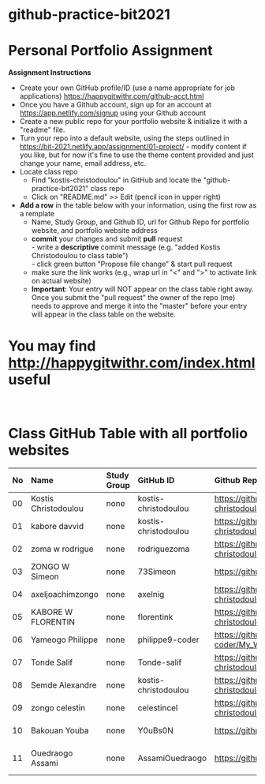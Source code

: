 # github-practice-bit2021
# Personal Portfolio Assignment

**Assignment Instructions**

- Create your own GitHub profile/ID (use a name appropriate for job applications) <https://happygitwithr.com/github-acct.html>
- Once you have a Github account, sign up for an account at <https://app.netlify.com/signup> using your Github account
- Create a new public repo for your portfolio website & initialize it with a "readme" file.
- Turn your repo into a default website, using the steps outlined in <https://bit-2021.netlify.app/assignment/01-project/>
       - modify content if you like, but for now it's fine to use the theme content provided and just change your name, email address, etc.
- Locate class repo
    - Find "kostis-christodoulou" in GitHub and locate the "github-practice-bit2021" class repo
    - Click on "README.md" >> Edit (pencil icon in upper right)
- **Add a row** in the table below with your information, using the first row as a remplate
    - Name, Study Group, and Github ID, url for Github Repo for portfolio website, and portfolio website address 
    - **commit** your changes and submit **pull** request   
            - write a **descriptive** commit message (e.g. "added Kostis Christodoulou to class table")  
            - click green button "Propose file change" & start pull request  
    - make sure the link works (e.g., wrap url in "<" and ">" to activate link on actual website)  
    - **Important**: Your entry will NOT appear on the class table right away.  Once you submit the "pull request" the owner of the repo (me) needs to approve and merge it into the "master" before your entry will appear in the class table on the website. 

# You may find <http://happygitwithr.com/index.html> useful

<br>

# Class GitHub Table with all portfolio websites 


|No | Name                  | Study Group   | GitHub ID            |Github Repo for portfolio website                      |Netlify website address              |Date Added     |  
|:---|:----------------------|:--------------|:---------------------|:------------------------------------------------------|:------------------------------------|:-----------------------| 
|00|Kostis Christodoulou   | none     | kostis-christodoulou |<https://github.com/kostis-christodoulou/my_website>   |<https://kostis-portfolio.netlify.app/>        |2020-08-25 
|01|kabore davvid   | none     | kostis-christodoulou |<https://github.com/kostis-christodoulou/my_website>   |<https://kostis-portfolio.netlify.app/>        |2020-08-25 
|02|zoma w rodrigue   | none     | rodriguezoma |<https://github.com/kostis-christodoulou/my_website>   |<https://kostis-portfolio.netlify.app/>        |2020-08-25 
|03|ZONGO W Simeon  | none     | 73Simeon |<https://github.com/73Simeon/personal_website>   |<https://simeonwebsite.netlify.app/>        |2021-03-14
|04|axeljoachimzongo   | none     | axelnig |<https://github.com/kostis-christodoulou/my_website>   |<https://kostis-portfolio.netlify.app/>        |2020-08-25 
|05|KABORE W FLORENTIN   | none     | florentink|<https://github.com/kostis-christodoulou/my_website>   |<https://kostis-portfolio.netlify.app/>        |2020-08-25 
|06|Yameogo Philippe   | none     | philippe9-coder |<https://github.com/Philippe9-coder/My_Website_99>   |<https://philippewebsite99.netlify.app/>        |2021-03-15 
|07|Tonde Salif   | none     | Tonde-salif |<https://github.com/kostis-christodoulou/my_website>   |<https://kostis-portfolio.netlify.app/>        |2020-08-25 
|08|Semde Alexandre  | none     | kostis-christodoulou |<https://github.com/kostis-christodoulou/my_website>   |<https://kostis-portfolio.netlify.app/>        |2020-08-25 
|09|zongo celestin  | none     | celestincel |<https://github.com/kostis-christodoulou/my_website>   |<https://kostis-portfolio.netlify.app/>        |2020-08-25 
|10|Bakouan Youba | none     | Y0uBs0N |<https://github.com/Y0uBs0N/Youbsonwebsite>   |<https://nwebsite.netlify.app/>        |2020-08-25 
|11|  Ouedraogo Assami |none|AssamiOuedraogo|https://github.com/AssamiOuedraogo/website.git|https://ouedraogoassami1.netlify.app|16-03-2021
